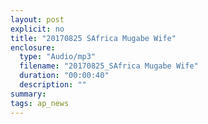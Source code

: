 ```yaml
---
layout: post
explicit: no
title: "20170825 SAfrica Mugabe Wife"
enclosure:
  type: "Audio/mp3"
  filename: "20170825_SAfrica Mugabe Wife"
  duration: "00:00:40"
  description: ""
summary:
tags: ap_news
---
```



